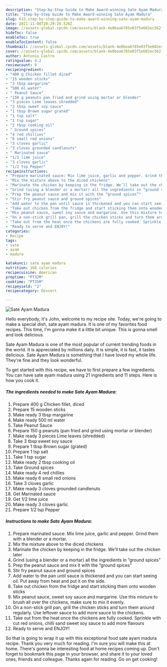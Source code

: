 ```yaml
---
description: "Step-by-Step Guide to Make Award-winning Sate Ayam Madura"
title: "Step-by-Step Guide to Make Award-winning Sate Ayam Madura"
slug: 633-step-by-step-guide-to-make-award-winning-sate-ayam-madura
date: 2021-11-08T20:29:26.526Z
image: //assets-global.cpcdn.com/assets/blank-4e0bea6785e03f5e602ec562f230caae08da540cada707380b4fe1bbebba43da.png
hideToc: false
enableToc: true
enableTocContent: false
thumbnail: //assets-global.cpcdn.com/assets/blank-4e0bea6785e03f5e602ec562f230caae08da540cada707380b4fe1bbebba43da.png
cover: //assets-global.cpcdn.com/assets/blank-4e0bea6785e03f5e602ec562f230caae08da540cada707380b4fe1bbebba43da.png
author: Antonio Castro
ratingvalue: 4.2
reviewcount: 9
recipeingredient:
- "400 g Chicken fillet diced"
- "15 wooden sticks"
- "3 tbsp margarine"
- "500 ml water"
- " Peanut Sauce"
- "150 g peanuts pan fried and grind using mortar or blender"
- "3 pieces Lime leaves shredded"
- "3 tbsp sweet soy sauce"
- "1 tbsp Brown sugar grated"
- "1 tsp salt"
- "1 tsp sugar"
- "2 tbsp cooking oil"
- " Ground spices"
- "4 red chillies"
- "6 small red onions"
- "3 cloves garlic"
- "3 cloves grounded candlenuts"
- " Marinated sauce"
- "1/2 lime juice"
- "3 cloves garlic"
- "1/2 tsp Pepper"
recipeinstructions:
- "Prepare marinated sauce: Mix lime juice, garlic and pepper. Grind them with a blender or a mortar."
- "Mix the mixture above to the diced chickens"
- "Marinate the chicken by keeping in the fridge. We’ll take out the chicken later"
- "Grind (using a blender or a mortar) all the ingredients in “ground spices”"
- "Prep the peanut sauce and mix it with the “ground spices”"
- "Stir fry peanut sauce and ground spices"
- "Add water to the pan until sauce is thickened and you can start seeing oil. Put away from heat and put it on the side."
- "Take out chicken from the fridge and start sticking them onto wooden sticks"
- "Mix peanut sauce, sweet soy sauce and margarine. Use this mixture to brush all over the chickens, make sure to mix it evenly."
- "On a non-stick grill pan, grill the chicken sticks and turn them around regularly. Use leftover sauce to add more sauce to the chickens."
- "Take out from the heat once the chickens are fully cooked. Sprinkle with cut red onions, chilli sand sweet soy sauce to add more flavours"
- "Ready to serve and ENJOY!"
categories:
- Recipe
tags:
- sate
- ayam
- madura

katakunci: sate ayam madura 
nutrition: 168 calories
recipecuisine: American
preptime: "PT32M"
cooktime: "PT35M"
recipeyield: "2"
recipecategory: Dessert

---
```



![Sate Ayam Madura](//assets-global.cpcdn.com/assets/blank-4e0bea6785e03f5e602ec562f230caae08da540cada707380b4fe1bbebba43da.png)

Hello everybody, it's John, welcome to my recipe site. Today, we're going to make a special dish, sate ayam madura. It is one of my favorites food recipes. This time, I'm gonna make it a little bit unique. This is gonna smell and look delicious.

Sate Ayam Madura is one of the most popular of current trending foods in the world. It is appreciated by millions daily. It is simple, it is fast, it tastes delicious. Sate Ayam Madura is something that I have loved my whole life. They're fine and they look wonderful.




To get started with this recipe, we have to first prepare a few ingredients. You can have sate ayam madura using 21 ingredients and 11 steps. Here is how you cook it.

<!--inarticleads1-->

##### The ingredients needed to make Sate Ayam Madura:

1. Prepare 400 g Chicken fillet, diced
1. Prepare 15 wooden sticks
1. Make ready 3 tbsp margarine
1. Make ready 500 ml water
1. Take  Peanut Sauce
1. Prepare 150 g peanuts (pan fried and grind using mortar or blender)
1. Make ready 3 pieces Lime leaves (shredded)
1. Take 3 tbsp sweet soy sauce
1. Prepare 1 tbsp Brown sugar (grated)
1. Prepare 1 tsp salt
1. Take 1 tsp sugar
1. Make ready 2 tbsp cooking oil
1. Take  Ground spices
1. Make ready 4 red chillies
1. Make ready 6 small red onions
1. Take 3 cloves garlic
1. Make ready 3 cloves grounded candlenuts
1. Get  Marinated sauce
1. Get 1/2 lime juice
1. Make ready 3 cloves garlic
1. Prepare 1/2 tsp Pepper




<!--inarticleads2-->

##### Instructions to make Sate Ayam Madura:

1. Prepare marinated sauce: Mix lime juice, garlic and pepper. Grind them with a blender or a mortar.
1. Mix the mixture above to the diced chickens
1. Marinate the chicken by keeping in the fridge. We’ll take out the chicken later
1. Grind (using a blender or a mortar) all the ingredients in “ground spices”
1. Prep the peanut sauce and mix it with the “ground spices”
1. Stir fry peanut sauce and ground spices
1. Add water to the pan until sauce is thickened and you can start seeing oil. Put away from heat and put it on the side.
1. Take out chicken from the fridge and start sticking them onto wooden sticks
1. Mix peanut sauce, sweet soy sauce and margarine. Use this mixture to brush all over the chickens, make sure to mix it evenly.
1. On a non-stick grill pan, grill the chicken sticks and turn them around regularly. Use leftover sauce to add more sauce to the chickens.
1. Take out from the heat once the chickens are fully cooked. Sprinkle with cut red onions, chilli sand sweet soy sauce to add more flavours
1. Ready to serve and ENJOY!



So that is going to wrap it up with this exceptional food sate ayam madura recipe. Thank you very much for reading. I'm sure you will make this at home. There's gonna be interesting food at home recipes coming up. Don't forget to bookmark this page in your browser, and share it to your loved ones, friends and colleague. Thanks again for reading. Go on get cooking!
